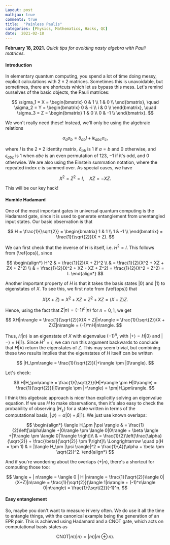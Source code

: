 ```yaml
---
Layout: post
mathjax: true
comments: true
title:  "Painless Paulis"
categories: [Physics, Mathematics, Hacks, QC]
date:  2021-02-18
---
```


**February 18, 2021.** *Quick tips for avoiding nasty
  algebra with Pauli matrices.*

#### Introduction

In elementary quantum computing, you spend a lot of time
doing messy, explicit calculations with $2\times 2$ matrices.
Sometimes this is unavoidable, but sometimes, there are shortcuts
which let us bypass this mess.
Let's remind ourselves of the basic objects, the Pauli matrices:

$$
\sigma_1 = X = \begin{bmatrix}
0 & 1 \\
1 & 0 \\
\end{bmatrix}, \quad
\sigma_2 = Y = \begin{bmatrix}
0 & -i \\
i & 0 \\
\end{bmatrix}, \quad
\sigma_3 = Z = \begin{bmatrix}
1 & 0 \\
0 & -1 \\
\end{bmatrix}.
$$

We won't really need these! Instead, we'll only be using the algebraic
relations

$$
\sigma_a \sigma_b = \delta_{ab}I + i \epsilon_{abc}\sigma_c,
$$

where $I$ is the $2\times 2$ identity matrix, $\delta_{ab}$ is $1$ if
$a = b$ and $0$ otherwise, and $\epsilon_{abc}$ is $1$ when $abc$ is
an even permutation of $123$, $-1$ if it's odd, and $0$ otherwise.
We are also using the Einstein summation notation, where the repeated
index $c$ is summed over.
As special cases, we have

$$
X^2 = Z^2 = I, \quad XZ = -XZ. \tag{1} \label{ops}
$$

This will be our key hack!

#### Humble Hadamard

One of the most important gates in universal quantum computing is the
Hadamard gate, since it is used to generate entanglement from
unentangled input states. Our basic observation is that

$$
H = \frac{1}{\sqrt{2}} = \begin{bmatrix}
1 & 1 \\
1 & -1 \\
\end{bmatrix} = \frac{1}{\sqrt{2}}(X + Z).
$$

We can first check that the inverse of $H$ is itself, i.e. $H^2 = I$.
This follows from (\ref{ops}), since

$$
\begin{align*}
H^2 & = \frac{1}{2}(X + Z)^2 \\
& = \frac{1}{2}(X^2 + XZ + ZX + Z^2) \\
& = \frac{1}{2}(X^2 + XZ - XZ + Z^2) = \frac{1}{2}(X^2 + Z^2) = I.
\end{align*}
$$

Another important property of $H$ is that it takes the basis states
$|0\rangle$ and $|1\rangle$ to eigenstates of $X$. To see this, we
first note from (\ref{ops}) that

$$
X(X + Z) = X^2 + XZ = Z^2 + XZ = (X + Z)Z.
$$

Hence, using the fact that $Z|n\rangle = (-1)^n|n\rangle$ for $n = 0,
1$, we get

$$
XH|n\rangle = \frac{1}{\sqrt{2}}X(X + Z)|n\rangle =
\frac{1}{\sqrt{2}}(X + Z)Z|n\rangle  = (-1)^nH|n\rangle.
$$

Thus, $H|n\rangle$ is an eigenstate of $X$ with eigenvalue $(-1)^n$,
with $|+\rangle = H|0\rangle$ and $|-\rangle = H|1\rangle$.
Since $H^2 = I$, we can run this argument backwards to conclude that
$H|\pm\rangle$ return the eigenstates of $Z$.
This may seem trivial, but combining these two results implies that
the eigenstates of $H$ itself can be written

$$
|H_\pm\rangle = \frac{1}{\sqrt{2}}(|+\rangle \pm |0\rangle).
$$

Let's check:

$$
H|H_\pm\rangle = \frac{1}{\sqrt{2}}(H|+\rangle \pm H|0\rangle) =
\frac{1}{\sqrt{2}}(|0\rangle \pm |+\rangle) = \pm|H_\pm\rangle.
$$

I think this algebraic approach is nicer than explicitly solving an
eigenvalue equation.
If we use $H$ to make observations, then it's also easy to check the
probability of observing $|H_\pm\rangle$ for a state written in terms
of the computational basis, $|\psi\rangle = \alpha |0\rangle +
\beta|1\rangle$.
We just use known overlaps:

$$
\begin{align*}
\langle H_\pm |\psi \rangle & =
\frac{1}{2}\left[\alpha\langle +|0\rangle \pm \langle 0|0\rangle + \beta \langle +|1\rangle \pm \langle 0|1\rangle \right]\\
& =
\frac{1}{2}\left[\frac{\alpha}{\sqrt{2}} + \frac{\beta}{\sqrt{2}} \pm 1\right]\\
\Longrightarrow \quad p(H = \pm 1) & = |\langle H_\pm |\psi \rangle|^2
= \frac{1}{4}(\alpha + \beta \pm \sqrt{2})^2.
\end{align*}
$$

And if you're wondering about the overlaps $\langle +|n\rangle$,
there's a shortcut for computing those too:

$$
\langle + | n\rangle = \langle 0 | H |n\rangle =
\frac{1}{\sqrt{2}}\langle 0|(X+Z)|n\rangle =
\frac{1}{\sqrt{2}}(\langle 1|n\rangle + (-1)^n\langle 0|n\rangle) = \frac{1}{\sqrt{2}}(-1)^n.
$$

#### Easy entanglement

So, maybe you don't want to measure $H$ very often.
We do use it all the time to entangle things, with the canonical
example being the generation of an EPR pair.
This is achieved using Hadamard and a CNOT gate, which acts on
computational basis states as

$$
\text{CNOT}|m\rangle |n\rangle = |m\rangle |m\oplus n\rangle.
$$
